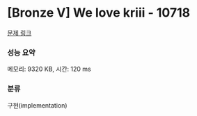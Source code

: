 # [Bronze V] We love kriii - 10718 

[문제 링크](https://www.acmicpc.net/problem/10718) 

### 성능 요약

메모리: 9320 KB, 시간: 120 ms

### 분류

구현(implementation)

